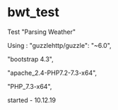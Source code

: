 # bwt_test
Test "Parsing Weather"

Using : 
"guzzlehttp/guzzle": "~6.0",

"bootstrap 4.3",

"apache_2.4-PHP7.2-7.3-x64",

"PHP_7.3-x64",

started - 10.12.19
